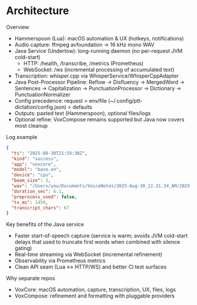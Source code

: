 # Architecture

Overview
- Hammerspoon (Lua): macOS automation & UX (hotkeys, notifications)
- Audio capture: ffmpeg avfoundation → 16 kHz mono WAV
- Java Service (Undertow): long-running daemon (no per-request JVM cold-start)
  - HTTP: /health, /transcribe, /metrics (Prometheus)
  - WebSocket: /ws (incremental processing of accumulated text)
- Transcription: whisper.cpp via WhisperService/WhisperCppAdapter
- Java Post-Processor Pipeline: Reflow → Disfluency → MergedWord → Sentences → Capitalization → PunctuationProcessor → Dictionary → PunctuationNormalizer
- Config precedence: request > env/file (~/.config/ptt-dictation/config.json) > defaults
- Outputs: pasted text (Hammerspoon), optional files/logs
- Optional refine: VoxCompose remains supported but Java now covers most cleanup

Log example
```json path=null start=null
{
  "ts": "2025-08-30T21:59:30Z",
  "kind": "success",
  "app": "voxcore",
  "model": "base.en",
  "device": "cpu",
  "beam_size": 3,
  "wav": "/Users/you/Documents/VoiceNotes/2025-Aug-30_12.31.34_AM/2025-Aug-30_12.31.34_AM.wav",
  "duration_sec": 6.1,
  "preprocess_used": false,
  "tx_ms": 1450,
  "transcript_chars": 67
}
```

Key benefits of the Java service
- Faster start-of-speech capture (service is warm; avoids JVM cold-start delays that used to truncate first words when combined with silence gating)
- Real-time streaming via WebSocket (incremental refinement)
- Observability via Prometheus metrics
- Clean API seam (Lua ↔ HTTP/WS) and better CI test surfaces

Why separate repos
- VoxCore: macOS automation, capture, transcription, UX, files, logs
- VoxCompose: refinement and formatting with pluggable providers

